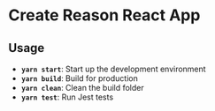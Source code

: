 # Create Reason React App

## Usage

- **`yarn start`**: Start up the development environment
- **`yarn build`**: Build for production
- **`yarn clean`**: Clean the build folder
- **`yarn test`**: Run Jest tests
